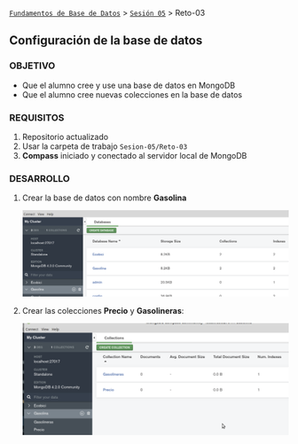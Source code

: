 [`Fundamentos de Base de Datos`](../../Readme.md) > [`Sesión 05`](../Readme.md) > Reto-03
## Configuración de la base de datos

### OBJETIVO
- Que el alumno cree y use una base de datos en MongoDB
- Que el alumno cree nuevas colecciones en la base de datos

### REQUISITOS
1. Repositorio actualizado
1. Usar la carpeta de trabajo `Sesion-05/Reto-03`
1. __Compass__ iniciado y conectado al servidor local de MongoDB

### DESARROLLO
1. Crear la base de datos con nombre __Gasolina__

   ![Lista de bases de datos](assets/lista-basesdedatos.png)

1. Crear las colecciones __Precio__ y __Gasolineras__:

   ![Lista de colecciones](assets/lista-colecciones.png)
